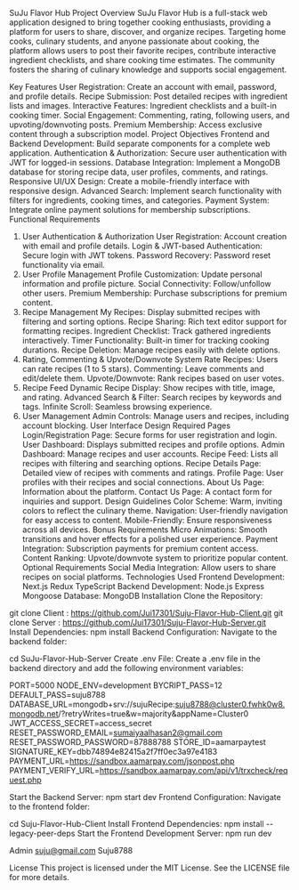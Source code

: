 SuJu Flavor Hub
Project Overview
SuJu Flavor Hub is a full-stack web application designed to bring together cooking enthusiasts, providing a platform for users to share, discover, and organize recipes. Targeting home cooks, culinary students, and anyone passionate about cooking, the platform allows users to post their favorite recipes, contribute interactive ingredient checklists, and share cooking time estimates. The community fosters the sharing of culinary knowledge and supports social engagement.

Key Features
User Registration: Create an account with email, password, and profile details.
Recipe Submission: Post detailed recipes with ingredient lists and images.
Interactive Features: Ingredient checklists and a built-in cooking timer.
Social Engagement: Commenting, rating, following users, and upvoting/downvoting posts.
Premium Membership: Access exclusive content through a subscription model.
Project Objectives
Frontend and Backend Development: Build separate components for a complete web application.
Authentication & Authorization: Secure user authentication with JWT for logged-in sessions.
Database Integration: Implement a MongoDB database for storing recipe data, user profiles, comments, and ratings.
Responsive UI/UX Design: Create a mobile-friendly interface with responsive design.
Advanced Search: Implement search functionality with filters for ingredients, cooking times, and categories.
Payment System: Integrate online payment solutions for membership subscriptions.
Functional Requirements
1. User Authentication & Authorization
User Registration: Account creation with email and profile details.
Login & JWT-based Authentication: Secure login with JWT tokens.
Password Recovery: Password reset functionality via email.
2. User Profile Management
Profile Customization: Update personal information and profile picture.
Social Connectivity: Follow/unfollow other users.
Premium Membership: Purchase subscriptions for premium content.
3. Recipe Management
My Recipes: Display submitted recipes with filtering and sorting options.
Recipe Sharing: Rich text editor support for formatting recipes.
Ingredient Checklist: Track gathered ingredients interactively.
Timer Functionality: Built-in timer for tracking cooking durations.
Recipe Deletion: Manage recipes easily with delete options.
4. Rating, Commenting & Upvote/Downvote System
Rate Recipes: Users can rate recipes (1 to 5 stars).
Commenting: Leave comments and edit/delete them.
Upvote/Downvote: Rank recipes based on user votes.
5. Recipe Feed
Dynamic Recipe Display: Show recipes with title, image, and rating.
Advanced Search & Filter: Search recipes by keywords and tags.
Infinite Scroll: Seamless browsing experience.
6. User Management
Admin Controls: Manage users and recipes, including account blocking.
User Interface Design
Required Pages
Login/Registration Page: Secure forms for user registration and login.
User Dashboard: Displays submitted recipes and profile options.
Admin Dashboard: Manage recipes and user accounts.
Recipe Feed: Lists all recipes with filtering and searching options.
Recipe Details Page: Detailed view of recipes with comments and ratings.
Profile Page: User profiles with their recipes and social connections.
About Us Page: Information about the platform.
Contact Us Page: A contact form for inquiries and support.
Design Guidelines
Color Scheme: Warm, inviting colors to reflect the culinary theme.
Navigation: User-friendly navigation for easy access to content.
Mobile-Friendly: Ensure responsiveness across all devices.
Bonus Requirements
Micro Animations: Smooth transitions and hover effects for a polished user experience.
Payment Integration: Subscription payments for premium content access.
Content Ranking: Upvote/downvote system to prioritize popular content.
Optional Requirements
Social Media Integration: Allow users to share recipes on social platforms.
Technologies Used
Frontend Development:
Next.js
Redux
TypeScript
Backend Development:
Node.js
Express
Mongoose
Database:
MongoDB
Installation
Clone the Repository:

git clone Client : https://github.com/Jui17301/Suju-Flavor-Hub-Client.git
git clone Server : https://github.com/Jui17301/Suju-Flavor-Hub-Server.git
Install Dependencies:
npm install
Backend Configuration:
Navigate to the backend folder:

cd SuJu-Flavor-Hub-Server
Create .env File:
Create a .env file in the backend directory and add the following environment variables:

PORT=5000
NODE_ENV=development
BYCRIPT_PASS=12
DEFAULT_PASS=suju8788
DATABASE_URL=mongodb+srv://sujuRecipe:suju8788@cluster0.fwhk0w8.mongodb.net/?retryWrites=true&w=majority&appName=Cluster0
JWT_ACCESS_SECRET=access_secret 
RESET_PASSWORD_EMAIL=sumaiyaalhasan2@gmail.com
RESET_PASSWORD_PASSWORD=87888788
STORE_ID=aamarpaytest
SIGNATURE_KEY=dbb74894e82415a2f7ff0ec3a97e4183
PAYMENT_URL=https://sandbox.aamarpay.com/jsonpost.php
PAYMENT_VERIFY_URL=https://sandbox.aamarpay.com/api/v1/trxcheck/request.php

Start the Backend Server:
npm start dev
Frontend Configuration:
Navigate to the frontend folder:

cd Suju-Flavor-Hub-Client
Install Frontend Dependencies:
npm install --legacy-peer-deps
Start the Frontend Development Server:
npm run dev

Admin
suju@gmail.com
Suju8788

License
This project is licensed under the MIT License. See the LICENSE file for more details.
